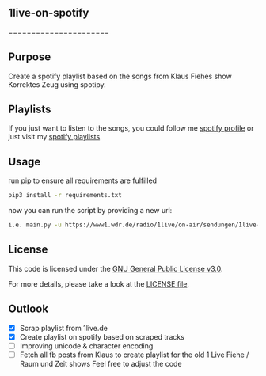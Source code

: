 ## 1live-on-spotify
======================
 
## Purpose
Create a spotify playlist based on the songs from Klaus Fiehes show Korrektes Zeug using spotipy.

## Playlists
If you just want to listen to the songs, you could follow me [spotify profile](https://open.spotify.com/user/11123260766) or just visit my [spotify playlists](https://open.spotify.com/playlist/2OS7vZcECoJvIHkp6yedFz).

## Usage
run pip to ensure all requirements are fulfilled
 
```bash
pip3 install -r requirements.txt
```

now you can run the script by providing a new url:
```bash
i.e. main.py -u https://www1.wdr.de/radio/1live/on-air/sendungen/1live-fiehe/index.html
```

## License
This code is licensed under the [GNU General Public License v3.0](https://choosealicense.com/licenses/gpl-3.0/). <p>
For more details, please take a look at the [LICENSE file](https://github.com/argv1/OReilly-Downloader/blob/master/LICENSE).

## Outlook
- [x] Scrap playlist from 1live.de
- [x] Create playlist on spotify based on scraped tracks
- [ ] Improving unicode & character encoding
- [ ] Fetch all fb posts from Klaus to create playlist for the old 1 Live Fiehe / Raum und Zeit shows
Feel free to adjust the code
